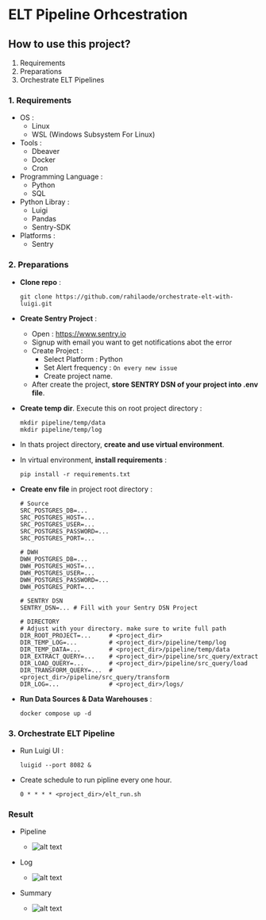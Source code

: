 # ELT Pipeline Orhcestration
## How to use this project?
1. Requirements
2. Preparations
3. Orchestrate ELT Pipelines

### 1. Requirements
- OS :
    - Linux
    - WSL (Windows Subsystem For Linux)
- Tools :
    - Dbeaver
    - Docker
    - Cron
- Programming Language :
    - Python
    - SQL
- Python Libray :
    - Luigi
    - Pandas
    - Sentry-SDK
- Platforms :
    - Sentry

### 2. Preparations
- **Clone repo** :
  ```
  git clone https://github.com/rahilaode/orchestrate-elt-with-luigi.git
  ```

- **Create Sentry Project** :
  - Open : https://www.sentry.io
  - Signup with email you want to get notifications abot the error
  - Create Project :
    - Select Platform : Python
    - Set Alert frequency : `On every new issue`
    - Create project name.
  - After create the project, **store SENTRY DSN of your project into .env file**.

- **Create temp dir**. Execute this on root project directory :
    ```
    mkdir pipeline/temp/data
    mkdir pipeline/temp/log
    ```
  
- In thats project directory, **create and use virtual environment**.
- In virtual environment, **install requirements** :
  ```
  pip install -r requirements.txt
  ```

- **Create env file** in project root directory :
  ```
  # Source
  SRC_POSTGRES_DB=...
  SRC_POSTGRES_HOST=...
  SRC_POSTGRES_USER=...
  SRC_POSTGRES_PASSWORD=...
  SRC_POSTGRES_PORT=...

  # DWH
  DWH_POSTGRES_DB=...
  DWH_POSTGRES_HOST=...
  DWH_POSTGRES_USER=...
  DWH_POSTGRES_PASSWORD=...
  DWH_POSTGRES_PORT=...

  # SENTRY DSN
  SENTRY_DSN=... # Fill with your Sentry DSN Project 

  # DIRECTORY
  # Adjust with your directory. make sure to write full path
  DIR_ROOT_PROJECT=...     # <project_dir>
  DIR_TEMP_LOG=...         # <project_dir>/pipeline/temp/log
  DIR_TEMP_DATA=...        # <project_dir>/pipeline/temp/data
  DIR_EXTRACT_QUERY=...    # <project_dir>/pipeline/src_query/extract
  DIR_LOAD_QUERY=...       # <project_dir>/pipeline/src_query/load
  DIR_TRANSFORM_QUERY=...  # <project_dir>/pipeline/src_query/transform
  DIR_LOG=...              # <project_dir>/logs/
    ```

- **Run Data Sources & Data Warehouses** :
  ```
  docker compose up -d
  ```

### 3. Orchestrate ELT Pipeline
- Run Luigi UI :
  ```
  luigid --port 8082 &
  ```
- Create schedule to run pipline every one hour.
  ```
  0 * * * * <project_dir>/elt_run.sh
  ```

### Result
- Pipeline
    - ![alt text](https://github.com/rahilaode/orchestrate-elt-with-luigi/blob/master/img_asset/luigi.png)

- Log
    - ![alt text](https://github.com/rahilaode/orchestrate-elt-with-luigi/blob/master/img_asset/log.png)

- Summary
    - ![alt text](https://github.com/rahilaode/orchestrate-elt-with-luigi/blob/master/img_asset/pipeline-summary.png)